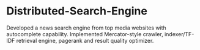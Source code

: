 # Distributed-Search-Engine
Developed a news search engine from top media websites with autocomplete capability. Implemented Mercator-style crawler, indexer/TF-IDF retrieval engine, pagerank and result quality optimizer.
